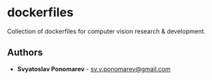 # dockerfiles
Collection of dockerfiles for computer vision research & development.

## Authors

* **Svyatoslav Ponomarev** - sv.v.ponomarev@gmail.com
